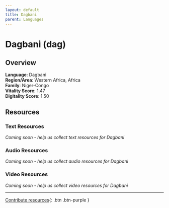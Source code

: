```yaml
---
layout: default
title: Dagbani
parent: Languages
---
```


# Dagbani (dag)

## Overview

**Language**: Dagbani  
**Region/Area**: Western Africa, Africa  
**Family**: Niger-Congo  
**Vitality Score**: 1.47  
**Digitality Score**: 1.50  

## Resources

### Text Resources
*Coming soon - help us collect text resources for Dagbani*

### Audio Resources
*Coming soon - help us collect audio resources for Dagbani*

### Video Resources
*Coming soon - help us collect video resources for Dagbani*

---

[Contribute resources](https://fairtrain.github.io/){: .btn .btn-purple }
